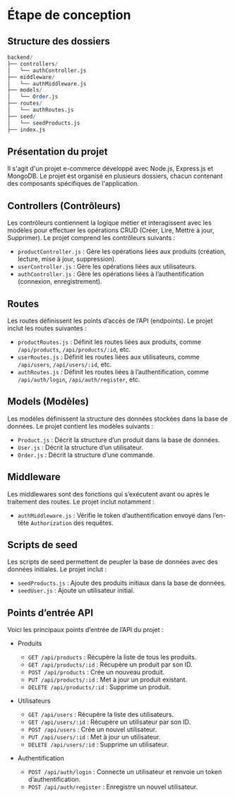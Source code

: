 # Étape de conception

## Structure des dossiers

```mathematica
backend/
├── controllers/
│   └── authController.js
├── middleware/
│   └── authMiddleware.js
├── models/
│   └── Order.js
├── routes/
│   └── authRoutes.js
├── seed/
│   └── seedProducts.js
├── index.js
```

## Présentation du projet

Il s'agit d'un projet e-commerce développé avec Node.js, Express.js et MongoDB. Le projet est organisé en plusieurs dossiers, chacun contenant des composants spécifiques de l'application.

## Controllers (Contrôleurs)

Les contrôleurs contiennent la logique métier et interagissent avec les modèles pour effectuer les opérations CRUD (Créer, Lire, Mettre à jour, Supprimer). Le projet comprend les contrôleurs suivants :

* `productController.js` : Gère les opérations liées aux produits (création, lecture, mise à jour, suppression).
* `userController.js` : Gère les opérations liées aux utilisateurs.
* `authController.js` : Gère les opérations liées à l’authentification (connexion, enregistrement).

## Routes

Les routes définissent les points d’accès de l’API (endpoints). Le projet inclut les routes suivantes :

* `productRoutes.js` : Définit les routes liées aux produits, comme `/api/products`, `/api/products/:id`, etc.
* `userRoutes.js` : Définit les routes liées aux utilisateurs, comme `/api/users`, `/api/users/:id`, etc.
* `authRoutes.js` : Définit les routes liées à l’authentification, comme `/api/auth/login`, `/api/auth/register`, etc.

## Models (Modèles)

Les modèles définissent la structure des données stockées dans la base de données. Le projet contient les modèles suivants :

* `Product.js` : Décrit la structure d’un produit dans la base de données.
* `User.js` : Décrit la structure d’un utilisateur.
* `Order.js` : Décrit la structure d’une commande.

## Middleware

Les middlewares sont des fonctions qui s’exécutent avant ou après le traitement des routes. Le projet inclut notamment :

* `authMiddleware.js` : Vérifie le token d’authentification envoyé dans l’en-tête `Authorization` des requêtes.

## Scripts de seed

Les scripts de seed permettent de peupler la base de données avec des données initiales. Le projet inclut :

* `seedProducts.js` : Ajoute des produits initiaux dans la base de données.
* `seedUser.js` : Ajoute un utilisateur initial.

## Points d’entrée API

Voici les principaux points d’entrée de l’API du projet :

* Produits

  * `GET /api/products` : Récupère la liste de tous les produits.
  * `GET /api/products/:id` : Récupère un produit par son ID.
  * `POST /api/products` : Crée un nouveau produit.
  * `PUT /api/products/:id` : Met à jour un produit existant.
  * `DELETE /api/products/:id` : Supprime un produit.

* Utilisateurs

  * `GET /api/users` : Récupère la liste des utilisateurs.
  * `GET /api/users/:id` : Récupère un utilisateur par son ID.
  * `POST /api/users` : Crée un nouvel utilisateur.
  * `PUT /api/users/:id` : Met à jour un utilisateur.
  * `DELETE /api/users/:id` : Supprime un utilisateur.

* Authentification

  * `POST /api/auth/login` : Connecte un utilisateur et renvoie un token d’authentification.
  * `POST /api/auth/register` : Enregistre un nouvel utilisateur.
